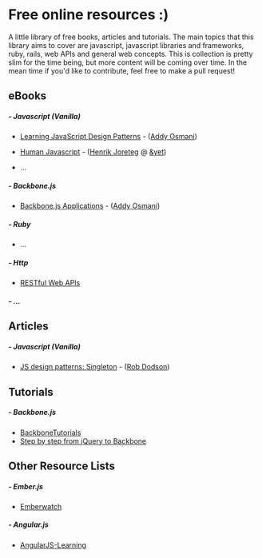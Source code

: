 Free online resources :)
=========

A little library of free books, articles and tutorials.
The main topics that this library aims to cover are javascript, javascript libraries and frameworks, ruby, rails, web APIs and general web concepts.
This is collection is pretty slim for the time being, but more content will be coming over time. In the mean time if you'd like to contribute, feel free to make a pull request!


eBooks
----
##### - Javascript (Vanilla)
* [Learning JavaScript Design Patterns] - ([Addy Osmani])
* [Human Javascript] - ([Henrik Joreteg] @ [&yet])

* ...

##### - Backbone.js
* [Backbone.js Applications] - ([Addy Osmani])

##### - Ruby
* ...

##### - Http
* [RESTful Web APIs]

##### - ...

Articles
----
##### - Javascript (Vanilla)
* [JS design patterns: Singleton] - ([Rob Dodson])


Tutorials
----
##### - Backbone.js
* [BackboneTutorials]
* [Step by step from jQuery to Backbone]

Other Resource Lists
----
##### - Ember.js
* [Emberwatch] 

##### - Angular.js
* [AngularJS-Learning]

[Learning JavaScript Design Patterns]:http://addyosmani.com/resources/essentialjsdesignpatterns/book/
[Addy Osmani]:http://addyosmani.com/
[Human Javascript]:http://read.humanjavascript.com/
[Henrik Joreteg]:https://twitter.com/henrikjoreteg
[&yet]:http://andyet.com

[Backbone.js Applications]:http://addyosmani.github.io/backbone-fundamentals/

[RESTful Web APIs]:http://it-ebooks.info/read/3060/

[JS design patterns: Singleton]:http://robdodson.me/blog/2012/08/08/javascript-design-patterns-singleton/
[Rob Dodson]:http://robdodson.me/

[BackboneTutorials]:http://backbonetutorials.com/
[Step by step from jQuery to Backbone]:https://github.com/kjbekkelund/writings/blob/master/published/understanding-backbone.md

[Emberwatch]: http://emberwatch.com/
[AngularJS-Learning]:https://github.com/jmcunningham/AngularJS-Learning